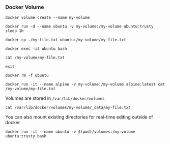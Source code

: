 ### Docker Volume

`docker volume create --name my-volume`

`docker run -d --name ubuntu -v my-volume:/my-volume ubuntu:trusty sleep 1h`

`docker cp ./my-file.txt ubuntu:/my-volume/my-file.txt`

`docker exec -it ubuntu bash`

`cat /my-volume/my-file.txt`

`exit`

`docker rm -f ubuntu`

`docker run -it --name alpine -v my-volume:/my-volume alpine:latest cat /my-volume/my-file.txt`

Volumes are stored in `/var/lib/docker/volumes`

`cat /var/lib/docker/volumes/my-volume/_data/my-file.txt`

You can also mount existing directories for real-time editing outside of docker

`docker run -it --name ubuntu -v $(pwd)/volumes:/my-volume ubuntu:trusty bash`